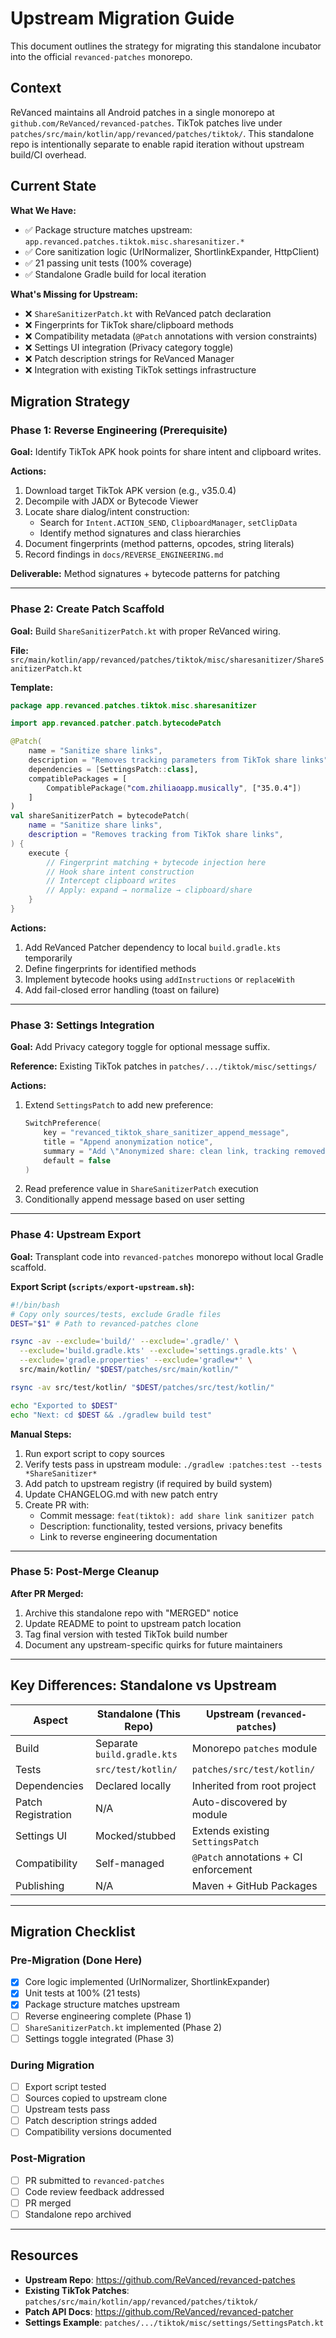 # Upstream Migration Guide

This document outlines the strategy for migrating this standalone incubator into the official `revanced-patches` monorepo.

## Context

ReVanced maintains all Android patches in a single monorepo at `github.com/ReVanced/revanced-patches`. TikTok patches live under `patches/src/main/kotlin/app/revanced/patches/tiktok/`. This standalone repo is intentionally separate to enable rapid iteration without upstream build/CI overhead.

## Current State

**What We Have:**
- ✅ Package structure matches upstream: `app.revanced.patches.tiktok.misc.sharesanitizer.*`
- ✅ Core sanitization logic (UrlNormalizer, ShortlinkExpander, HttpClient)
- ✅ 21 passing unit tests (100% coverage)
- ✅ Standalone Gradle build for local iteration

**What's Missing for Upstream:**
- ❌ `ShareSanitizerPatch.kt` with ReVanced patch declaration
- ❌ Fingerprints for TikTok share/clipboard methods
- ❌ Compatibility metadata (`@Patch` annotations with version constraints)
- ❌ Settings UI integration (Privacy category toggle)
- ❌ Patch description strings for ReVanced Manager
- ❌ Integration with existing TikTok settings infrastructure

## Migration Strategy

### Phase 1: Reverse Engineering (Prerequisite)

**Goal:** Identify TikTok APK hook points for share intent and clipboard writes.

**Actions:**
1. Download target TikTok APK version (e.g., v35.0.4)
2. Decompile with JADX or Bytecode Viewer
3. Locate share dialog/intent construction:
   - Search for `Intent.ACTION_SEND`, `ClipboardManager`, `setClipData`
   - Identify method signatures and class hierarchies
4. Document fingerprints (method patterns, opcodes, string literals)
5. Record findings in `docs/REVERSE_ENGINEERING.md`

**Deliverable:** Method signatures + bytecode patterns for patching

---

### Phase 2: Create Patch Scaffold

**Goal:** Build `ShareSanitizerPatch.kt` with proper ReVanced wiring.

**File:** `src/main/kotlin/app/revanced/patches/tiktok/misc/sharesanitizer/ShareSanitizerPatch.kt`

**Template:**
```kotlin
package app.revanced.patches.tiktok.misc.sharesanitizer

import app.revanced.patcher.patch.bytecodePatch

@Patch(
    name = "Sanitize share links",
    description = "Removes tracking parameters from TikTok share links",
    dependencies = [SettingsPatch::class],
    compatiblePackages = [
        CompatiblePackage("com.zhiliaoapp.musically", ["35.0.4"])
    ]
)
val shareSanitizerPatch = bytecodePatch(
    name = "Sanitize share links",
    description = "Removes tracking from TikTok share links",
) {
    execute {
        // Fingerprint matching + bytecode injection here
        // Hook share intent construction
        // Intercept clipboard writes
        // Apply: expand → normalize → clipboard/share
    }
}
```

**Actions:**
1. Add ReVanced Patcher dependency to local `build.gradle.kts` temporarily
2. Define fingerprints for identified methods
3. Implement bytecode hooks using `addInstructions` or `replaceWith`
4. Add fail-closed error handling (toast on failure)

---

### Phase 3: Settings Integration

**Goal:** Add Privacy category toggle for optional message suffix.

**Reference:** Existing TikTok patches in `patches/.../tiktok/misc/settings/`

**Actions:**
1. Extend `SettingsPatch` to add new preference:
   ```kotlin
   SwitchPreference(
       key = "revanced_tiktok_share_sanitizer_append_message",
       title = "Append anonymization notice",
       summary = "Add \"Anonymized share: clean link, tracking removed.\" to shares",
       default = false
   )
   ```
2. Read preference value in `ShareSanitizerPatch` execution
3. Conditionally append message based on user setting

---

### Phase 4: Upstream Export

**Goal:** Transplant code into `revanced-patches` monorepo without local Gradle scaffold.

**Export Script (`scripts/export-upstream.sh`):**
```bash
#!/bin/bash
# Copy only sources/tests, exclude Gradle files
DEST="$1" # Path to revanced-patches clone

rsync -av --exclude='build/' --exclude='.gradle/' \
  --exclude='build.gradle.kts' --exclude='settings.gradle.kts' \
  --exclude='gradle.properties' --exclude='gradlew*' \
  src/main/kotlin/ "$DEST/patches/src/main/kotlin/"

rsync -av src/test/kotlin/ "$DEST/patches/src/test/kotlin/"

echo "Exported to $DEST"
echo "Next: cd $DEST && ./gradlew build test"
```

**Manual Steps:**
1. Run export script to copy sources
2. Verify tests pass in upstream module: `./gradlew :patches:test --tests *ShareSanitizer*`
3. Add patch to upstream registry (if required by build system)
4. Update CHANGELOG.md with new patch entry
5. Create PR with:
   - Commit message: `feat(tiktok): add share link sanitizer patch`
   - Description: functionality, tested versions, privacy benefits
   - Link to reverse engineering documentation

---

### Phase 5: Post-Merge Cleanup

**After PR Merged:**
1. Archive this standalone repo with "MERGED" notice
2. Update README to point to upstream patch location
3. Tag final version with tested TikTok build number
4. Document any upstream-specific quirks for future maintainers

---

## Key Differences: Standalone vs Upstream

| Aspect | Standalone (This Repo) | Upstream (`revanced-patches`) |
|--------|------------------------|-------------------------------|
| Build | Separate `build.gradle.kts` | Monorepo `patches` module |
| Tests | `src/test/kotlin/` | `patches/src/test/kotlin/` |
| Dependencies | Declared locally | Inherited from root project |
| Patch Registration | N/A | Auto-discovered by module |
| Settings UI | Mocked/stubbed | Extends existing `SettingsPatch` |
| Compatibility | Self-managed | `@Patch` annotations + CI enforcement |
| Publishing | N/A | Maven + GitHub Packages |

---

## Migration Checklist

### Pre-Migration (Done Here)
- [x] Core logic implemented (UrlNormalizer, ShortlinkExpander)
- [x] Unit tests at 100% (21 tests)
- [x] Package structure matches upstream
- [ ] Reverse engineering complete (Phase 1)
- [ ] `ShareSanitizerPatch.kt` implemented (Phase 2)
- [ ] Settings toggle integrated (Phase 3)

### During Migration
- [ ] Export script tested
- [ ] Sources copied to upstream clone
- [ ] Upstream tests pass
- [ ] Patch description strings added
- [ ] Compatibility versions documented

### Post-Migration
- [ ] PR submitted to `revanced-patches`
- [ ] Code review feedback addressed
- [ ] PR merged
- [ ] Standalone repo archived

---

## Resources

- **Upstream Repo**: https://github.com/ReVanced/revanced-patches
- **Existing TikTok Patches**: `patches/src/main/kotlin/app/revanced/patches/tiktok/`
- **Patch API Docs**: https://github.com/ReVanced/revanced-patcher
- **Settings Example**: `patches/.../tiktok/misc/settings/SettingsPatch.kt`
